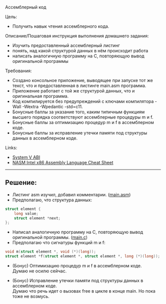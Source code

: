Ассемблерный код

Цель:
- Получить навык чтения ассемблерного кода.

Описание/Пошаговая инструкция выполнения домашнего задания:
- Изучить предоставленный ассемблерный листинг
- понять, над какой структурой данных в нём происходит работа
- написать аналогичную программу на C, повторяющую вывод оригинальной программы

Требования:
- Создано консольное приложение, выводящее при запуске тот же текст, что и предоставленная в листинге main.asm программа.
- Приложение работает с той же структурой данных, что и оригинальная программа.
- Код компилируется без предупреждений с ключами компилятора -Wall -Wextra -Wpedantic -std=c11.
- Бонусные баллы за указание того, каким типичным функциям высшего порядка соответствуют ассемблерные процедуры m и f.
- Бонусные баллы за оптимизацию процедур m и f в ассемблерном коде.
- Бонусные баллы за исправление утечки памяти под структуры данных в ассемблерном коде.

Links:
- [System V ABI](https://wiki.osdev.org/System_V_ABI#x86-64)
- [NASM Intel x86 Assembly Language Cheat Sheet](https://www.bencode.net/blob/nasmcheatsheet.pdf)

---
## Решение:
- Листинг asm изучил, добавил комментарии. ([main.asm](main.asm))
- Предполагаю, что структура данных:
```C
struct element {
    long value;
    struct element *next;
};
```
- Написал аналогичную программу на C, повторяющую вывод оригинальной программы. ([main.c](main.c))
- Предполагаю что сигнатуры функций m и f:
```C
void m(struct element *, void (*)(long));
struct element *f(struct element *, struct element *, long (*)(long));
```
- (Бонус) Оптимизацию процедур m и f в ассемблерном коде.  
Думаю не осилю сейчас.

- (Бонус) Исправление утечки памяти под структуры данных в ассемблерном коде.  
Думаю что речь идет о вызовах free в цикле в конце main. Но пока тоже не возмусь.
